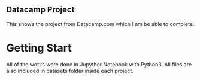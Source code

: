 ## Datacamp Project
This shows the project from Datacamp.com which I am be able to complete.

# Getting Start
All of the works were done in Jupyther Notebook with Python3. All files are also included in datasets folder inside each project.
